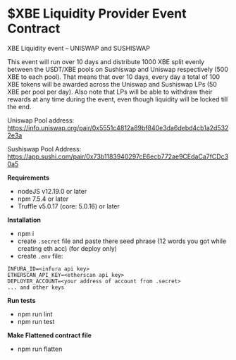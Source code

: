 $XBE Liquidity Provider Event Contract
=================

XBE Liquidity event – UNISWAP and SUSHISWAP

This event will run over 10 days and distribute 1000 XBE split evenly between the USDT/XBE pools on Sushiswap and Uniswap respectively (500 XBE to each pool).  That means that over 10 days, every day a total of 100 XBE tokens will be awarded across the Uniswap and Sushiswap LPs (50 XBE per pool per day). Also note that LPs will be able to withdraw their rewards at any time during the event, even though liquidity will be locked till the end.

Uniswap Pool address: https://info.uniswap.org/pair/0x5551c4812a89bf840e3da6debd4cb1a2d5322e3a

Sushiswap Pool Address: https://app.sushi.com/pair/0x73b1183940297cE6ecb772ae9CEdaCa7fCDc30a5


**Requirements** 

 - nodeJS v12.19.0 or later
- npm 7.5.4 or later
- Truffle v5.0.17 (core: 5.0.16) or later

**Installation**

- npm i
- create `.secret` file and paste there seed phrase (12 words you got while creating eth acc) (for deploy only)
- create `.env` file:
```
INFURA_ID=<infura api key>
ETHERSCAN_API_KEY=<etherscan api key>
DEPLOYER_ACCOUNT=<your address of account from .secret>
... and other keys
```

**Run tests**

- npm run lint
- npm run test

**Make Flattened contract file**

- npm run flatten

